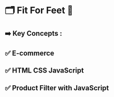 # 🗂️ Fit For Feet 👟 
## ➡️ Key Concepts :
## ✅ E-commerce 
## ✅ HTML CSS JavaScript
## ✅ Product Filter with JavaScript
